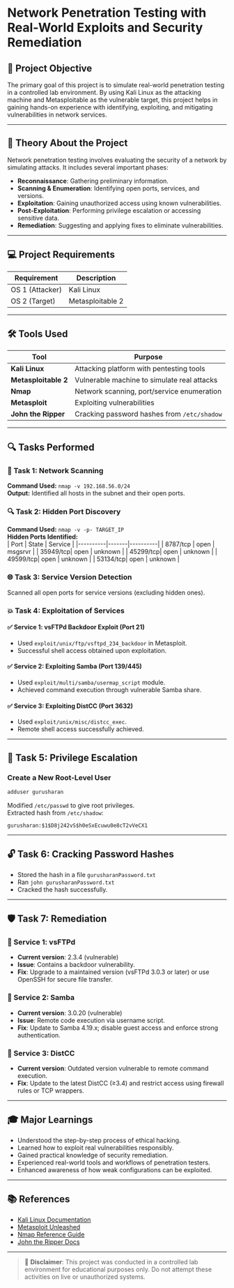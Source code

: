# Network Penetration Testing with Real-World Exploits and Security Remediation

## 📌 Project Objective

The primary goal of this project is to simulate real-world penetration testing in a controlled lab environment. By using Kali Linux as the attacking machine and Metasploitable as the vulnerable target, this project helps in gaining hands-on experience with identifying, exploiting, and mitigating vulnerabilities in network services.

---

## 📖 Theory About the Project

Network penetration testing involves evaluating the security of a network by simulating attacks. It includes several important phases:

- **Reconnaissance**: Gathering preliminary information.
- **Scanning & Enumeration**: Identifying open ports, services, and versions.
- **Exploitation**: Gaining unauthorized access using known vulnerabilities.
- **Post-Exploitation**: Performing privilege escalation or accessing sensitive data.
- **Remediation**: Suggesting and applying fixes to eliminate vulnerabilities.

---

## 💻 Project Requirements

| Requirement     | Description    |
| --------------- | -------------- |
| OS 1 (Attacker) | Kali Linux     |
| OS 2 (Target)   | Metasploitable 2 |

---

## 🛠 Tools Used

| Tool                | Purpose                                     |
| ------------------- | ------------------------------------------- |
| **Kali Linux**      | Attacking platform with pentesting tools    |
| **Metasploitable 2**  | Vulnerable machine to simulate real attacks |
| **Nmap**            | Network scanning, port/service enumeration  |
| **Metasploit**      | Exploiting vulnerabilities                  |
| **John the Ripper** | Cracking password hashes from `/etc/shadow` |

---

## 🔍 Tasks Performed

### 🔎 Task 1: Network Scanning

**Command Used:** `nmap -v 192.168.56.0/24`  
**Output:** Identified all hosts in the subnet and their open ports.

### 🔍 Task 2: Hidden Port Discovery

**Command Used:** `nmap -v -p- TARGET_IP`  
**Hidden Ports Identified:**  
| Port | State | Service |
|----------|-------|----------|
| 8787/tcp | open | msgsrvr |
| 35949/tcp| open | unknown |
| 45299/tcp| open | unknown |
| 49599/tcp| open | unknown |
| 53134/tcp| open | unknown |

### 🌐 Task 3: Service Version Detection

Scanned all open ports for service versions (excluding hidden ones).

### 💥 Task 4: Exploitation of Services

#### ✅ Service 1: vsFTPd Backdoor Exploit (Port 21)

- Used `exploit/unix/ftp/vsftpd_234_backdoor` in Metasploit.
- Successful shell access obtained upon exploitation.

#### ✅ Service 2: Exploiting Samba (Port 139/445)

- Used `exploit/multi/samba/usermap_script` module.
- Achieved command execution through vulnerable Samba share.

#### ✅ Service 3: Exploiting DistCC (Port 3632)

- Used `exploit/unix/misc/distcc_exec`.
- Remote shell access successfully achieved.

---

## 👤 Task 5: Privilege Escalation

### Create a New Root-Level User

```bash
adduser gurusharan
```

Modified `/etc/passwd` to give root privileges.  
Extracted hash from `/etc/shadow`:

```
gurusharan:$1$D8j242vS$h0eSxEcuwu0e8cT2vVeCX1
```

---

## 🔓 Task 6: Cracking Password Hashes

- Stored the hash in a file `gurusharanPassword.txt`
- Ran `john gurusharanPassword.txt`
- Cracked the hash successfully.

---

## 🛡️ Task 7: Remediation

### 🔧 Service 1: vsFTPd

- **Current version**: 2.3.4 (vulnerable)
- **Issue**: Contains a backdoor vulnerability.
- **Fix**: Upgrade to a maintained version (vsFTPd 3.0.3 or later) or use OpenSSH for secure file transfer.

### 🔧 Service 2: Samba

- **Current version**: 3.0.20 (vulnerable)
- **Issue**: Remote code execution via username script.
- **Fix**: Update to Samba 4.19.x; disable guest access and enforce strong authentication.

### 🔧 Service 3: DistCC

- **Current version**: Outdated version vulnerable to remote command execution.
- **Fix**: Update to the latest DistCC (≥3.4) and restrict access using firewall rules or TCP wrappers.

---

## 🎓 Major Learnings

- Understood the step-by-step process of ethical hacking.
- Learned how to exploit real vulnerabilities responsibly.
- Gained practical knowledge of security remediation.
- Experienced real-world tools and workflows of penetration testers.
- Enhanced awareness of how weak configurations can be exploited.

---

## 📚 References

- [Kali Linux Documentation](https://www.kali.org/docs/)
- [Metasploit Unleashed](https://www.offensive-security.com/metasploit-unleashed/)
- [Nmap Reference Guide](https://nmap.org/book/man.html)
- [John the Ripper Docs](https://www.openwall.com/john/)

---

> 🛑 **Disclaimer**: This project was conducted in a controlled lab environment for educational purposes only. Do not attempt these activities on live or unauthorized systems.
